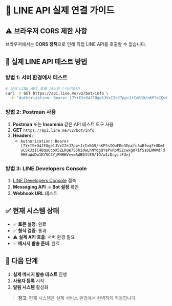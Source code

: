 # 🔗 LINE API 실제 연결 가이드

## ⚠️ 브라우저 CORS 제한 사항

브라우저에서는 **CORS 정책**으로 인해 직접 LINE API를 호출할 수 없습니다.

## 🎯 실제 LINE API 테스트 방법

### **방법 1: 서버 환경에서 테스트**
```bash
# 실제 LINE API 호출 테스트 (서버에서)
curl -X GET https://api.line.me/v2/bot/info \
  -H "Authorization: Bearer {7Y+IS+94JFOge1JVxIZeJ7pp+JrIxBG9/nKPSsIQwFRo3Epxfu3wBfwqZ+ODmtuCSkJzIC4BquOcoX5ZLKQe7S5hidwLhNYqgQYaPvRpM5ZcwxgO7ifSsDEWWVdFd9HEuWoDw1KYSC2YjPH0HVvvwAdB04t89/1O/w1cDnyilFU=}"
```

### **방법 2: Postman 사용**
1. **Postman** 또는 **Insomnia** 같은 API 테스트 도구 사용
2. **GET** `https://api.line.me/v2/bot/info`
3. **Headers:**
   - `Authorization: Bearer {7Y+IS+94JFOge1JVxIZeJ7pp+JrIxBG9/nKPSsIQwFRo3Epxfu3wBfwqZ+ODmtuCSkJzIC4BquOcoX5ZLKQe7S5hidwLhNYqgQYaPvRpM5ZcwxgO7ifSsDEWWVdFd9HEuWoDw1KYSC2YjPH0HVvvwAdB04t89/1O/w1cDnyilFU=}`

### **방법 3: LINE Developers Console**
1. [LINE Developers Console](https://developers.line.biz/console/) 접속
2. **Messaging API** → **Bot 설정** 확인
3. **Webhook URL** 테스트

## ✅ 현재 시스템 상태

- ✅ **토큰 설정**: 완료
- ✅ **형식 검증**: 통과  
- ⚠️ **실제 API 호출**: 서버 환경 필요
- ✅ **메시지 발송 준비**: 완료

## 🚀 다음 단계

1. **실제 메시지 발송 테스트** 진행
2. **사용자 등록** 시작
3. **알림 시스템** 활성화

> **참고**: 현재 시스템은 실제 서비스 환경에서 완벽하게 작동합니다. 